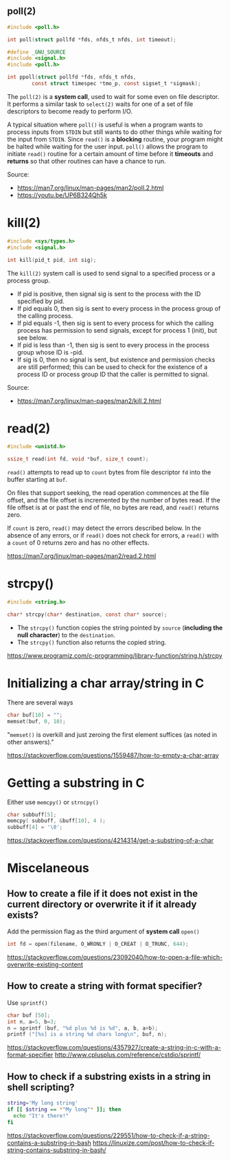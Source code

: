 ## poll(2)

```c
#include <poll.h>

int poll(struct pollfd *fds, nfds_t nfds, int timeout);

#define _GNU_SOURCE
#include <signal.h>
#include <poll.h>

int ppoll(struct pollfd *fds, nfds_t nfds,
		const struct timespec *tmo_p, const sigset_t *sigmask);
```
The `poll(2)` is a **system call**, used to wait for some even on file descriptor. It performs a similar task to `select(2)` waits for one of a set of file descriptors to become ready to perform I/O.

A typical situation where `poll()` is useful is when a program wants to process inputs from `STDIN` but still wants to do other things while waiting for the input from `STDIN`. Since `read()` is a **blocking** routine, your program might be halted while waiting for the user input. `poll()` allows the program to initiate `read()` routine for a certain amount of time before it **timeouts** and **returns** so that other routines can have a chance to run.

Source:

* <https://man7.org/linux/man-pages/man2/poll.2.html>
* <https://youtu.be/UP6B324Qh5k>

# kill(2)

```c
#include <sys/types.h>
#include <signal.h>

int kill(pid_t pid, int sig);
```

The `kill(2)` system call is used to send signal to a specified process or a process group.

* If pid is positive, then signal sig is sent to the process with the ID specified by pid.
* If pid equals 0, then sig is sent to every process in the process group of the calling process.
* If pid equals -1, then sig is sent to every process for which the calling process has permission to send signals, except for process 1 (init), but see below.
* If pid is less than -1, then sig is sent to every process in the process group whose ID is -pid.
* If sig is 0, then no signal is sent, but existence and permission checks are still performed; this can be used to check for the existence of a process ID or process group ID that the caller is permitted to signal.

Source:

* <https://man7.org/linux/man-pages/man2/kill.2.html>

# read(2)

```c
#include <unistd.h>

ssize_t read(int fd, void *buf, size_t count);
```

`read()` attempts to read up to `count` bytes from file descriptor `fd` into the buffer starting at `buf`.

On files that support seeking, the read operation commences at the file offset, and the file offset is incremented by the number of bytes read. If the file offset is at or past the end of file, no bytes are read, and `read()` returns zero.

If `count` is zero, `read()` may detect the errors described below. In the absence of any errors, or if `read()` does not check for errors, a `read()` with a `count` of 0 returns zero and has no other effects.

<https://man7.org/linux/man-pages/man2/read.2.html>

# strcpy()

```c
#include <string.h>

char* strcpy(char* destination, const char* source);
```

* The `strcpy()` function copies the string pointed by `source` (**including the null character**) to the `destination`.
* The `strcpy()` function also returns the copied string.

<https://www.programiz.com/c-programming/library-function/string.h/strcpy>

# Initializing a char array/string in C

There are several ways

```c
char buf[10] = "";
memset(buf, 0, 10);

```

"`memset()` is overkill and just zeroing the first element suffices (as noted in other answers)."

<https://stackoverflow.com/questions/1559487/how-to-empty-a-char-array>

# Getting a substring in C

Either use `memcpy()` or `strncpy()`

```c
char subbuff[5];
memcpy( subbuff, &buff[10], 4 );
subbuff[4] = '\0';
```

<https://stackoverflow.com/questions/4214314/get-a-substring-of-a-char>

# Miscelaneous

## How to create a file if it does not exist in the current directory or overwrite it if it already exists?

Add the permission flag as the third argument of **system call** `open()`

```c
int fd = open(filename, O_WRONLY | O_CREAT | O_TRUNC, 644);
```

<https://stackoverflow.com/questions/23092040/how-to-open-a-file-which-overwrite-existing-content>

## How to create a string with format specifier?

Use `sprintf()`

```c
char buf [50];
int n, a=5, b=3;
n = sprintf (buf, "%d plus %d is %d", a, b, a+b);
printf ("[%s] is a string %d chars long\n", buf, n);
```

<https://stackoverflow.com/questions/4357927/create-a-string-in-c-with-a-format-specifier>
<http://www.cplusplus.com/reference/cstdio/sprintf/>

## How to check if a substring exists in a string in shell scripting?

```bash
string='My long string'
if [[ $string == *"My long"* ]]; then
  echo "It's there!"
fi
```

<https://stackoverflow.com/questions/229551/how-to-check-if-a-string-contains-a-substring-in-bash>
<https://linuxize.com/post/how-to-check-if-string-contains-substring-in-bash/>